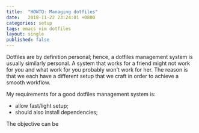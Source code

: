 ```yaml
---
title:  "HOWTO: Managing dotfiles"
date:   2018-11-22 23:24:01 +0800
categories: setup
tags: emacs vim dotfiles
layout: single
published: false
---
```


Dotfiles are by definition personal; hence, a dotfiles management
system is usually similarly personal. A system that works for a friend
might not work for you and what work for you probably won't work for
her. The reason is that we each have a different setup that we craft
in order to achieve a smooth workflow.

My requirements for a good dotfiles management system is:
- allow fast/light setup;
- should also install dependencies;

The objective can be 


